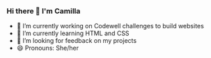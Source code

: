 ### Hi there 👋 I'm Camilla

- 🔭 I’m currently working on Codewell challenges to build websites
- 🌱 I’m currently learning HTML and CSS
- 🤔 I’m looking for feedback on my projects
- 😄 Pronouns: She/her

